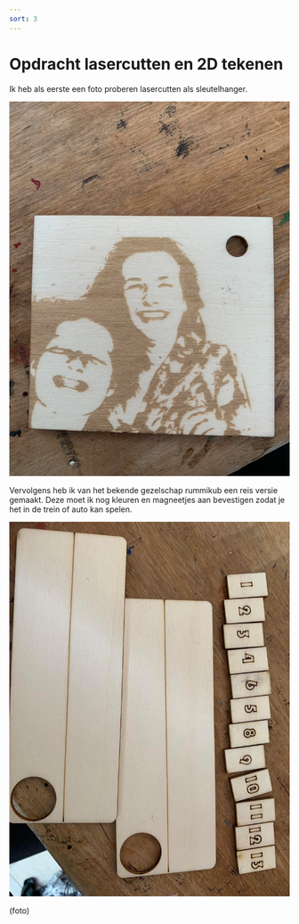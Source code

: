 ```yaml
---
sort: 3
---
```


# Opdracht lasercutten en 2D tekenen 


Ik heb als eerste een foto proberen lasercutten als sleutelhanger. 

![foto](foto.lasercut.jpg)

Vervolgens heb ik van het bekende gezelschap rummikub een reis versie gemaakt. 
Deze moet ik nog kleuren en magneetjes aan bevestigen zodat je het in de trein of auto kan spelen. 

![rummikub](rummikub.lasercut.jpg)

(foto)